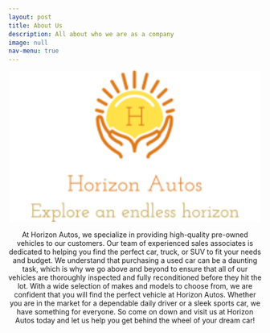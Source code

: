 ```yaml
---
layout: post
title: About Us
description: All about who we are as a company
image: null
nav-menu: true
---
```

<p align="center">
<img src="/assets/images/horizon-autos-fulllogo.png" alt="Flowers in Chania" width="500" 
     height="300">
</p>
<p align= "center">
At Horizon Autos, we specialize in providing high-quality pre-owned vehicles to our customers. Our team of experienced sales associates is dedicated to helping you find the perfect car, truck, or SUV to fit your needs and budget. We understand that purchasing a used car can be a daunting task, which is why we go above and beyond to ensure that all of our vehicles are thoroughly inspected and fully reconditioned before they hit the lot. With a wide selection of makes and models to choose from, we are confident that you will find the perfect vehicle at Horizon Autos. Whether you are in the market for a dependable daily driver or a sleek sports car, we have something for everyone. So come on down and visit us at Horizon Autos today and let us help you get behind the wheel of your dream car!
</p>